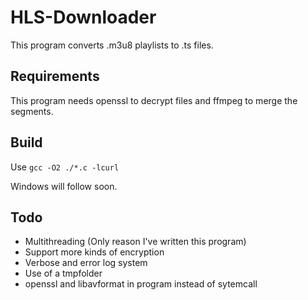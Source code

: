 HLS-Downloader
==============

This program converts .m3u8 playlists to .ts files.

Requirements
------------

This program needs openssl to decrypt files and ffmpeg to merge the segments.

Build
-----

Use `gcc -O2 ./*.c -lcurl`

Windows will follow soon.

Todo
----

- Multithreading (Only reason I've written this program)
- Support more kinds of encryption
- Verbose and error log system
- Use of a tmpfolder
- openssl and libavformat in program instead of sytemcall
